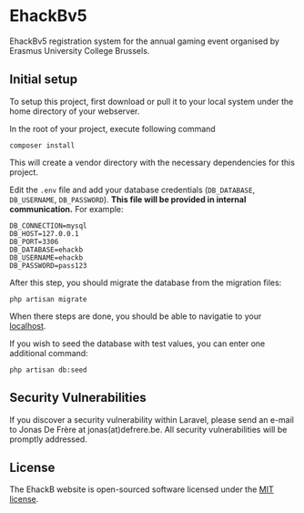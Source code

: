 # EhackBv5
EhackBv5 registration system for the annual gaming event organised by Erasmus University College Brussels.

## Initial setup
To setup this project, first download or pull it to your local system under the home directory of your webserver.

In the root of your project, execute following command
```
composer install
```
This will create a vendor directory with the necessary dependencies for this project.

Edit the `.env` file and add your database credentials (`DB_DATABASE`, `DB_USERNAME`, `DB_PASSWORD`). **This file will be provided in internal communication.** For example:
```
DB_CONNECTION=mysql
DB_HOST=127.0.0.1
DB_PORT=3306
DB_DATABASE=ehackb
DB_USERNAME=ehackb
DB_PASSWORD=pass123
```

After this step, you should migrate the database from the migration files:
```
php artisan migrate
```

When there steps are done, you should be able to navigatie to your [localhost](http://localhost).

If you wish to seed the database with test values, you can enter one additional command:
```
php artisan db:seed
```

## Security Vulnerabilities

If you discover a security vulnerability within Laravel, please send an e-mail to Jonas De Frère at jonas(at)defrere.be. All security vulnerabilities will be promptly addressed.

## License

The EhackB website is open-sourced software licensed under the [MIT license](http://opensource.org/licenses/MIT).
